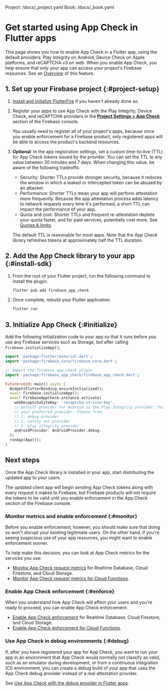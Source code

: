 Project: /docs/_project.yaml
Book: /docs/_book.yaml

<link rel="stylesheet" type="text/css" href="/styles/docs.css" />

# Get started using App Check in Flutter apps

This page shows you how to enable App Check in a Flutter app, using the
default providers: Play Integrity on Android, Device Check on Apple platforms, and
reCAPTCHA v3 on web. When you enable App Check, you help ensure that
only your app can access your project's Firebase resources. See an
[Overview](/docs/app-check) of this feature.


## 1. Set up your Firebase project {:#project-setup}

1.  [Install and initialize FlutterFire](/docs/flutter/setup) if you haven't
    already done so.

1.  Register your apps to use App Check with the Play Integrity, Device Check, and reCAPTCHA providers in the
    [**Project Settings > App Check**](https://console.firebase.google.com/project/_/appcheck)
    section of the Firebase console.

    You usually need to register all of your project's apps, because once you
    enable enforcement for a Firebase product, only registered apps will be able
    to access the product's backend resources.

1.  **Optional**: In the app registration settings, set a custom time-to-live
    (TTL) for App Check tokens issued by the provider. You can set the TTL
    to any value between 30 minutes and 7 days. When changing this value, be
    aware of the following tradeoffs:

    - Security: Shorter TTLs provide stronger security, because it reduces the
      window in which a leaked or intercepted token can be abused by an
      attacker.
    - Performance: Shorter TTLs mean your app will perform attestation more
      frequently. Because the app attestation process adds latency to network
      requests every time it's performed, a short TTL can impact the performance
      of your app.
    - Quota and cost: Shorter TTLs and frequent re-attestation deplete your
      quota faster, and for paid services, potentially cost more.
      See [Quotas &amp; limits](/docs/app-check#quotas_limits).

    The default TTL
    is reasonable for most apps. Note that the App Check library refreshes
    tokens at approximately half the TTL duration.


## 2. Add the App Check library to your app {:#install-sdk}

1.  From the root of your Flutter project, run the following command to install the plugin:

    ```bash
    flutter pub add firebase_app_check
    ```

1.  Once complete, rebuild your Flutter application:

    ```bash
    flutter run
    ```


## 3. Initialize App Check {:#initialize}

Add the following initialization code to your app so that it runs before you
use any Firebase services such as Storage, but after calling
`Firebase.initializeApp()`;

```dart
import 'package:flutter/material.dart';
import 'package:firebase_core/firebase_core.dart';

// Import the firebase_app_check plugin
import 'package:firebase_app_check/firebase_app_check.dart';

Future<void> main() async {
  WidgetsFlutterBinding.ensureInitialized();
  await Firebase.initializeApp();
  await FirebaseAppCheck.instance.activate(
    webRecaptchaSiteKey: 'recaptcha-v3-site-key',
    // Default provider for Android is the Play Integrity provider. You can use the "AndroidProvider" enum to choose
    // your preferred provider. Choose from:
    // 1. debug provider
    // 2. safety net provider
    // 3. play integrity provider
    androidProvider: AndroidProvider.debug,
  );
  runApp(App());
}
```

## Next steps

Once the App Check library is installed in your app, start distributing the
updated app to your users.

The updated client app will begin sending App Check tokens along with every
request it makes to Firebase, but Firebase products will not require the tokens
to be valid until you enable enforcement in the App Check section of the
Firebase console.

### Monitor metrics and enable enforcement {:#monitor}

Before you enable enforcement, however, you should make sure that doing so won't
disrupt your existing legitimate users. On the other hand, if you're seeing
suspicious use of your app resources, you might want to enable enforcement
sooner.

To help make this decision, you can look at App Check metrics for the
services you use:

- [Monitor App Check request metrics](/docs/app-check/monitor-metrics) for
  Realtime Database, Cloud Firestore, and Cloud Storage.
- [Monitor App Check request metrics for Cloud Functions](/docs/app-check/monitor-functions-metrics).

### Enable App Check enforcement {:#enforce}

When you understand how App Check will affect your users and you're ready to
proceed, you can enable App Check enforcement:

- [Enable App Check enforcement](/docs/app-check/enable-enforcement) for
  Realtime Database, Cloud Firestore, and Cloud Storage.
- [Enable App Check enforcement for Cloud Functions](/docs/app-check/cloud-functions).

### Use App Check in debug environments {:#debug}

If, after you have registered your app for App Check, you want to run your
app in an environment that App Check would normally not classify as valid,
such as an emulator during development, or from a continuous integration (CI)
environment, you can create a debug build of your app that uses the
App Check debug provider instead of a real attestation provider.

See [Use App Check with the debug provider in Flutter apps](/docs/app-check/flutter/debug-provider).
